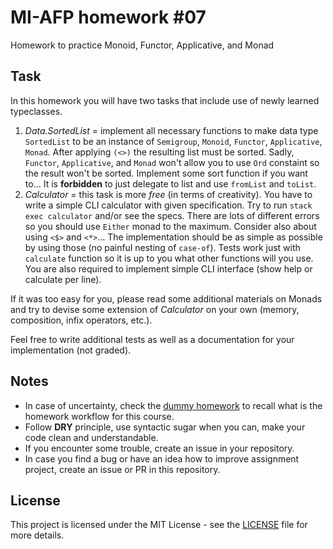 # MI-AFP homework #07

Homework to practice Monoid, Functor, Applicative, and Monad

## Task

In this homework you will have two tasks that include use of newly learned typeclasses.

1. *Data.SortedList* = implement all necessary functions to make data type `SortedList` to be an instance of `Semigroup`, `Monoid`, `Functor`, `Applicative`, `Monad`. After applying `(<>)` the resulting list must be sorted. Sadly, `Functor`, `Applicative`, and `Monad` won't allow you to use `Ord` constaint so the result won't be sorted. Implement some sort function if you want to... It is **forbidden** to just delegate to list and use `fromList` and `toList`. 
2. *Calculator* = this task is more *free* (in terms of creativity). You have to write a simple CLI calculator with given specification. Try to run `stack exec calculator` and/or see the specs. There are lots of different errors so you should use `Either` monad to the maximum. Consider also about using `<$>` and `<*>`... The implementation should be as simple as possible by using those (no painful nesting of `case-of`). Tests work just with `calculate` function so it is up to you what other functions will you use. You are also required to implement simple CLI interface (show help or calculate per line).

If it was too easy for you, please read some additional materials on Monads and try to devise some extension of *Calculator* on your own (memory, composition, infix operators, etc.).

Feel free to write additional tests as well as a documentation for your implementation (not graded).

## Notes

 * In case of uncertainty, check the [dummy homework](https://github.com/MI-AFP/hw00) to recall what is the homework workflow for this course.
 * Follow **DRY** principle, use syntactic sugar when you can, make your code clean and understandable.
 * If you encounter some trouble, create an issue in your repository.
 * In case you find a bug or have an idea how to improve assignment project, create an issue or PR in this repository.

## License

This project is licensed under the MIT License - see the [LICENSE](LICENSE)
file for more details.
